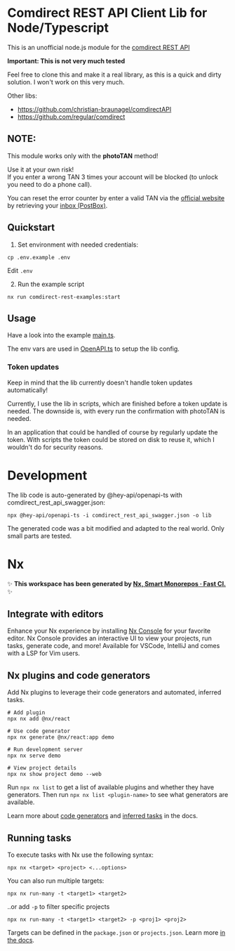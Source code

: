 # Comdirect REST API Client Lib for Node/Typescript

This is an unofficial node.js module for the [comdirect REST API](https://www.comdirect.de/cms/kontakt-zugaenge-api.html)

**Important: This is not very much tested**

Feel free to clone this and make it a real library, as this is a quick and dirty solution. I won't work on this very much.

Other libs:

- https://github.com/christian-braunagel/comdirectAPI
- https://github.com/regular/comdirect

## NOTE:

This module works only with the **photoTAN** method!

Use it at your own risk!  
If you enter a wrong TAN 3 times your account will be blocked (to unlock you need to do a phone call).

You can reset the error counter by enter a valid TAN via the
[official website](https://kunde.comdirect.de/lp/wt/login) by retrieving your [inbox (PostBox)](https://kunde.comdirect.de/itx/posteingangsuche).

## Quickstart

1. Set environment with needed credentials:

```shell
cp .env.example .env
```

Edit `.env`

2. Run the example script

```shell
nx run comdirect-rest-examples:start
```

## Usage

Have a look into the example [main.ts](packages%2Fcomdirect-rest-examples%2Fsrc%2Fmain.ts).

The env vars are used in [OpenAPI.ts](packages%2Fcomdirect-rest%2Fsrc%2Flib%2Fcore%2FOpenAPI.ts) to setup the lib config.

### Token updates

Keep in mind that the lib currently doesn't handle token updates automatically!

Currently, I use the lib in scripts, which are finished before a token update is needed.
The downside is, with every run the confirmation with photoTAN is needed.

In an application that could be handled of course by regularly update the token.
With scripts the token could be stored on disk to reuse it, which I wouldn't do for security reasons.

# Development

The lib code is auto-generated by @hey-api/openapi-ts with comdirect_rest_api_swagger.json:

```shell
npx @hey-api/openapi-ts -i comdirect_rest_api_swagger.json -o lib
```

The generated code was a bit modified and adapted to the real world. Only small parts are tested.

# Nx

✨ **This workspace has been generated by [Nx, Smart Monorepos · Fast CI.](https://nx.dev)** ✨

## Integrate with editors

Enhance your Nx experience by installing [Nx Console](https://nx.dev/nx-console) for your favorite editor. Nx Console
provides an interactive UI to view your projects, run tasks, generate code, and more! Available for VSCode, IntelliJ and
comes with a LSP for Vim users.

## Nx plugins and code generators

Add Nx plugins to leverage their code generators and automated, inferred tasks.

```
# Add plugin
npx nx add @nx/react

# Use code generator
npx nx generate @nx/react:app demo

# Run development server
npx nx serve demo

# View project details
npx nx show project demo --web
```

Run `npx nx list` to get a list of available plugins and whether they have generators. Then run `npx nx list <plugin-name>` to see what generators are available.

Learn more about [code generators](https://nx.dev/features/generate-code) and [inferred tasks](https://nx.dev/concepts/inferred-tasks) in the docs.

## Running tasks

To execute tasks with Nx use the following syntax:

```
npx nx <target> <project> <...options>
```

You can also run multiple targets:

```
npx nx run-many -t <target1> <target2>
```

..or add `-p` to filter specific projects

```
npx nx run-many -t <target1> <target2> -p <proj1> <proj2>
```

Targets can be defined in the `package.json` or `projects.json`. Learn more [in the docs](https://nx.dev/features/run-tasks).
